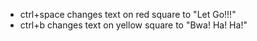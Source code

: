 - ctrl+space changes text on red square to "Let Go!!!"
- ctrl+b changes text on yellow square to "Bwa! Ha! Ha!"